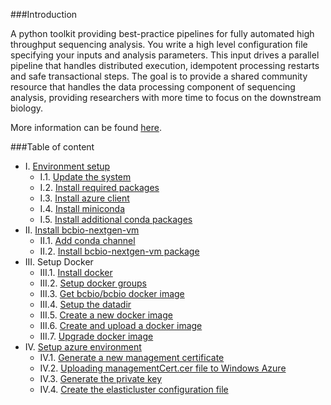 ###Introduction

A python toolkit providing best-practice pipelines for fully automated high throughput sequencing analysis. You write a high level configuration file specifying your inputs and analysis parameters. This input drives a parallel pipeline that handles distributed execution, idempotent processing restarts and safe transactional steps. The goal is to provide a shared community resource that handles the data processing component of sequencing analysis, providing researchers with more time to focus on the downstream biology.

More information can be found [here](https://bcbio-nextgen.readthedocs.org/en/latest/).

###Table of content

- I. [Environment setup](https://alexandrucoman.github.io/docs-azure-bcbiovm/doc/environment-setup.html)
    - I.1. [Update the system](https://alexandrucoman.github.io/docs-azure-bcbiovm/doc/environment-setup.html#i1-update-the-system)
    - I.2. [Install required packages](https://alexandrucoman.github.io/docs-azure-bcbiovm/doc/environment-setup.html#i2-install-required-packages)
    - I.3. [Install azure client](https://alexandrucoman.github.io/docs-azure-bcbiovm/doc/environment-setup.html#i3-install-azure-client)
    - I.4. [Install miniconda](https://alexandrucoman.github.io/docs-azure-bcbiovm/doc/environment-setup.html#i4-install-miniconda)
    - I.5. [Install additional conda packages](https://alexandrucoman.github.io/docs-azure-bcbiovm/doc/environment-setup.html#i5-install-additional-conda-packages)
- II. [Install bcbio-nextgen-vm](https://alexandrucoman.github.io/docs-azure-bcbiovm/doc/install-bcbio-nextgen-vm.html)
    - II.1. [Add conda channel](https://alexandrucoman.github.io/docs-azure-bcbiovm/doc/install-bcbio-nextgen-vm.html#ii1-add-conda-channel)
    - II.2. [Install bcbio-nextgen-vm package](https://alexandrucoman.github.io/docs-azure-bcbiovm/doc/install-bcbio-nextgen-vm.html#ii2-install-bcbio-nextgen-vm-package)
- III. Setup Docker
    - III.1. [Install docker](https://alexandrucoman.github.io/doc/setup-docker#install-docker)
    - III.2. [Setup docker groups](https://alexandrucoman.github.io/doc/setup-docker#setup-docker-groups)
    - III.3. [Get bcbio/bcbio docker image](https://alexandrucoman.github.io/doc/setup-docker#get-bcbiobcbio-docker-image)
    - III.4. [Setup the datadir](https://alexandrucoman.github.io/doc/setup-docker#setup-the-datadir)
    - III.5. [Create a new docker image](https://alexandrucoman.github.io/doc/setup-docker#create-a-new-docker-image#create-and-upload-a-docker-image)
    - III.6. [Create and upload a docker image](https://alexandrucoman.github.io/doc/setup-docker)
    - III.7. [Upgrade docker image](https://alexandrucoman.github.io/doc/setup-docker#upgrade-docker-image)
- IV. [Setup azure environment](https://alexandrucoman.github.io/docs-azure-bcbiovm/doc/setup-azure-environment.html)
    - IV.1. [Generate a new management certificate](https://alexandrucoman.github.io/docs-azure-bcbiovm/doc/setup-azure-environment.html#generate-a-new-management-certificate)
    - IV.2. [Uploading managementCert.cer file to Windows Azure](https://alexandrucoman.github.io/docs-azure-bcbiovm/doc/setup-azure-environment.html#uploading-managementcertcer-file-to-windows-azure)
    - IV.3. [Generate the private key](https://alexandrucoman.github.io/docs-azure-bcbiovm/doc/setup-azure-environment.html#generate-the-private-key)
    - IV.4. [Create the elasticluster configuration file](https://alexandrucoman.github.io/docs-azure-bcbiovm/doc/setup-azure-environment.html#create-the-elasticluster-configuration-file)
